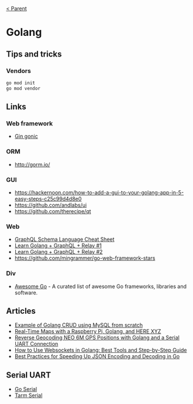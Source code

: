 [< Parent](./Readme.md)

# Golang

## Tips and tricks

### Vendors

```sh
go mod init
go mod vendor
```

## Links

### Web framework

- [Gin gonic](https://gin-gonic.com/)

### ORM

- <http://gorm.io/>

### GUI

- <https://hackernoon.com/how-to-add-a-gui-to-your-golang-app-in-5-easy-steps-c25c99d4d8e0>
- <https://github.com/andlabs/ui>
- <https://github.com/therecipe/qt>

### Web

- [GraphQL Schema Language Cheat Sheet](https://wehavefaces.net/graphql-shorthand-notation-cheatsheet-17cd715861b6)
- [Learn Golang + GraphQL + Relay #1](https://wehavefaces.net/learn-golang-graphql-relay-1-e59ea174a902)
- [Learn Golang + GraphQL + Relay #2](https://wehavefaces.net/learn-golang-graphql-relay-2-a56cbcc3e341)
- <https://github.com/mingrammer/go-web-framework-stars>

### Div

- [Awesome Go](https://github.com/avelino/awesome-go) - A curated list of awesome Go frameworks, libraries and software.

## Articles

- [Example of Golang CRUD using MySQL from scratch](https://www.golangprograms.com/example-of-golang-crud-using-mysql-from-scratch.html)
- [Real-Time Maps with a Raspberry Pi, Golang, and HERE XYZ](https://developer.here.com/blog/real-time-maps-with-a-raspberry-pi-golang-and-here-xyz)
- [Reverse Geocoding NEO 6M GPS Positions with Golang and a Serial UART Connection](https://developer.here.com/blog/reverse-geocoding-neo-6m-gps-positions-with-golang-and-a-serial-uart-connection)
- [How to Use Websockets in Golang: Best Tools and Step-by-Step Guide](https://yalantis.com/blog/how-to-build-websockets-in-go/)
- [Best Practices for Speeding Up JSON Encoding and Decoding in Go](https://yalantis.com/blog/speed-up-json-encoding-decoding/)

## Serial UART

- [Go Serial](https://github.com/jacobsa/go-serial)
- [Tarm Serial](https://github.com/tarm/serial)
